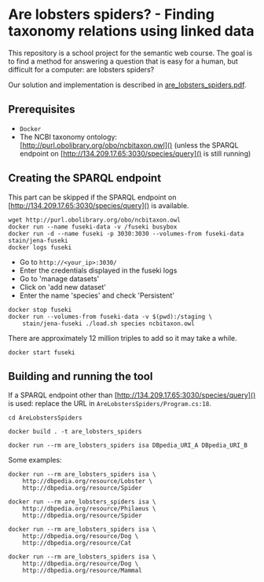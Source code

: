 # Are lobsters spiders? - Finding taxonomy relations using linked data

This repository is a school project for the semantic web course. The goal is to
find a method for answering a question that is easy for a human, but difficult
for a computer: are lobsters spiders?

Our solution and implementation is described in
[are_lobsters_spiders.pdf](are_lobsters_spiders.pdf).

## Prerequisites

- `Docker`
- The NCBI taxonomy ontology: [http://purl.obolibrary.org/obo/ncbitaxon.owl]()
(unless the SPARQL endpoint on [http://134.209.17.65:3030/species/query]() is
still running)

## Creating the SPARQL endpoint

This part can be skipped if the SPARQL endpoint on
[http://134.209.17.65:3030/species/query]() is available.

```
wget http://purl.obolibrary.org/obo/ncbitaxon.owl
docker run --name fuseki-data -v /fuseki busybox
docker run -d --name fuseki -p 3030:3030 --volumes-from fuseki-data stain/jena-fuseki
docker logs fuseki
```

- Go to `http://<your_ip>:3030/`
- Enter the credentials displayed in the fuseki logs
- Go to 'manage datasets'
- Click on 'add new dataset'
- Enter the name 'species' and check 'Persistent'

```
docker stop fuseki
docker run --volumes-from fuseki-data -v $(pwd):/staging \
    stain/jena-fuseki ./load.sh species ncbitaxon.owl
```

There are approximately 12 million triples to add so it may take a while.

```
docker start fuseki
```

## Building and running the tool

If a SPARQL endpoint other than [http://134.209.17.65:3030/species/query]() is used: replace the URL in `AreLobstersSpiders/Program.cs:18`.

`cd AreLobstersSpiders`

`docker build . -t are_lobsters_spiders`

`docker run --rm are_lobsters_spiders isa DBpedia_URI_A DBpedia_URI_B`

Some examples:

```
docker run --rm are_lobsters_spiders isa \
    http://dbpedia.org/resource/Lobster \
    http://dbpedia.org/resource/Spider

docker run --rm are_lobsters_spiders isa \
    http://dbpedia.org/resource/Philaeus \
    http://dbpedia.org/resource/Spider

docker run --rm are_lobsters_spiders isa \
    http://dbpedia.org/resource/Dog \
    http://dbpedia.org/resource/Cat

docker run --rm are_lobsters_spiders isa \
    http://dbpedia.org/resource/Dog \
    http://dbpedia.org/resource/Mammal
```